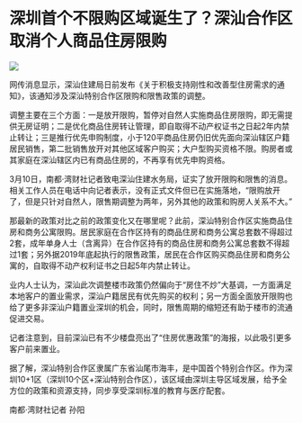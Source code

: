 # 深圳首个不限购区域诞生了？深汕合作区取消个人商品住房限购

![](https://inews.gtimg.com/om_bt/OYkZboUkXFD7IFeWWTwHUvtxdHXQ7xG1DLVkJgVXwYjacAA/1000)

网传消息显示，深汕住建局日前发布《关于积极支持刚性和改善型住房需求的通知》，该通知涉及深汕特别合作区限购和限售政策的调整。

调整主要在三个方面：一是放开限购，暂停对自然人实施商品住房限购，即无需提供无房证明；二是优化商品住房转让管理，即自取得不动产权证书之日起2年内禁止转让；三是推行优先申购制度，小于120平商品住房仍旧优先面向深汕辖区户籍居民销售，第二批销售放开对其他区域客户购买；大户型购买资格不限。购房者或其家庭在深汕辖区内已有商品住房的，不再享有优先申购资格。

3月10日，南都·湾财社记者致电深汕住建水务局，证实了放开限购和限售的消息。相关工作人员在电话中向记者表示，没有正式文件但已在实施落地，“限购放开了，但是只针对自然人，限售期调整为两年，另外其他的政策和购房人关系不大。”

那最新的政策对比之前的政策变化又在哪里呢？此前，深汕特别合作区实施商品住房和商务公寓限购。居民家庭在合作区持有的商品住房和商务公寓总套数不得超过2套，成年单身人士（含离异）在合作区持有的商品住房和商务公寓总套数不得超过1套；另外据2019年底起执行的限售政策，居民在合作区购买商品住房和商务公寓的，自取得不动产权利证书之日起5年内禁止转让。

业内人士认为，深汕此次调整楼市政策仍然偏向于“房住不炒”大基调，一方面满足本地客户的置业需求，深汕户籍居民有优先购买的权利；另一方面全面放开限购也给了更多非深汕户籍置业深圳的机会，同时，限售周期的缩短还有助于楼市的流通促进交易。

记者注意到，目前深汕已有不少楼盘亮出了“住房优惠政策”的海报，以此吸引更多客户前来置业。

据了解，深汕特别合作区隶属广东省汕尾市海丰，是中国首个特别合作区。作为深圳10+1区（深圳10个区+深汕特别合作区），该区域由深圳主导区域发展，给予全方位的政策和资源支持，同步享受深圳标准的教育与医疗配套。

南都·湾财社记者 孙阳

